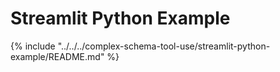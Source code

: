 # Streamlit Python Example

{%
include "../../../complex-schema-tool-use/streamlit-python-example/README.md"
%}
